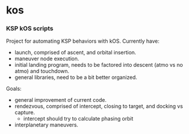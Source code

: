 # kos
### KSP kOS scripts

Project for automating KSP behaviors with kOS.
Currently have:
  * launch, comprised of ascent, and orbital insertion.
  * maneuver node execution.
  * initial landing program, needs to be factored into descent (atmo vs no atmo) and touchdown.
  * general libraries, need to be a bit better organized.

Goals:
  * general improvement of current code.
  * rendezvous, comprised of intercept, closing to target, and docking vs capture.
      * intercept should try to calculate phasing orbit
  * interplanetary maneuvers.
